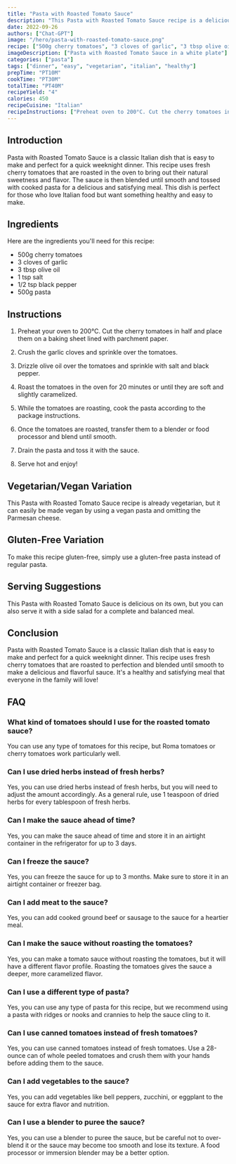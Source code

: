 ```yaml
---
title: "Pasta with Roasted Tomato Sauce"
description: "This Pasta with Roasted Tomato Sauce recipe is a delicious and easy way to enjoy the flavors of fresh tomatoes. Roasting the tomatoes brings out their natural sweetness and adds a depth of flavor to the sauce. Serve this pasta dish with a side salad for a complete meal!"
date: 2022-09-26
authors: ["Chat-GPT"]
image: "/hero/pasta-with-roasted-tomato-sauce.png"
recipe: ["500g cherry tomatoes", "3 cloves of garlic", "3 tbsp olive oil", "1 tsp salt", "1/2 tsp black pepper", "500g pasta"]
imageDescription: ["Pasta with Roasted Tomato Sauce in a white plate"]
categories: ["pasta"]
tags: ["dinner", "easy", "vegetarian", "italian", "healthy"]
prepTime: "PT10M"
cookTime: "PT30M"
totalTime: "PT40M"
recipeYield: "4"
calories: 450
recipeCuisine: "Italian"
recipeInstructions: ["Preheat oven to 200°C. Cut the cherry tomatoes in half and place them on a baking sheet lined with parchment paper. Crush the garlic cloves and sprinkle over the tomatoes. Drizzle with olive oil and sprinkle with salt and black pepper. Roast in the oven for 20 minutes. Meanwhile, cook the pasta according to package instructions. Once the tomatoes are roasted, transfer them to a blender or food processor and blend until smooth. Drain the pasta and toss it with the sauce. Serve hot."]
---
```


## Introduction

Pasta with Roasted Tomato Sauce is a classic Italian dish that is easy to make and perfect for a quick weeknight dinner. This recipe uses fresh cherry tomatoes that are roasted in the oven to bring out their natural sweetness and flavor. The sauce is then blended until smooth and tossed with cooked pasta for a delicious and satisfying meal. This dish is perfect for those who love Italian food but want something healthy and easy to make.

## Ingredients

Here are the ingredients you'll need for this recipe:

- 500g cherry tomatoes
- 3 cloves of garlic
- 3 tbsp olive oil
- 1 tsp salt
- 1/2 tsp black pepper
- 500g pasta

## Instructions

1. Preheat your oven to 200°C. Cut the cherry tomatoes in half and place them on a baking sheet lined with parchment paper. 

2. Crush the garlic cloves and sprinkle over the tomatoes. 

3. Drizzle olive oil over the tomatoes and sprinkle with salt and black pepper. 

4. Roast the tomatoes in the oven for 20 minutes or until they are soft and slightly caramelized. 

5. While the tomatoes are roasting, cook the pasta according to the package instructions. 

6. Once the tomatoes are roasted, transfer them to a blender or food processor and blend until smooth. 

7. Drain the pasta and toss it with the sauce. 

8. Serve hot and enjoy!

## Vegetarian/Vegan Variation

This Pasta with Roasted Tomato Sauce recipe is already vegetarian, but it can easily be made vegan by using a vegan pasta and omitting the Parmesan cheese. 

## Gluten-Free Variation

To make this recipe gluten-free, simply use a gluten-free pasta instead of regular pasta. 

## Serving Suggestions

This Pasta with Roasted Tomato Sauce is delicious on its own, but you can also serve it with a side salad for a complete and balanced meal. 

## Conclusion

Pasta with Roasted Tomato Sauce is a classic Italian dish that is easy to make and perfect for a quick weeknight dinner. This recipe uses fresh cherry tomatoes that are roasted to perfection and blended until smooth to make a delicious and flavorful sauce. It's a healthy and satisfying meal that everyone in the family will love!

## FAQ

### What kind of tomatoes should I use for the roasted tomato sauce?

You can use any type of tomatoes for this recipe, but Roma tomatoes or cherry tomatoes work particularly well.

### Can I use dried herbs instead of fresh herbs?

Yes, you can use dried herbs instead of fresh herbs, but you will need to adjust the amount accordingly. As a general rule, use 1 teaspoon of dried herbs for every tablespoon of fresh herbs.

### Can I make the sauce ahead of time?

Yes, you can make the sauce ahead of time and store it in an airtight container in the refrigerator for up to 3 days.

### Can I freeze the sauce?

Yes, you can freeze the sauce for up to 3 months. Make sure to store it in an airtight container or freezer bag.

### Can I add meat to the sauce?

Yes, you can add cooked ground beef or sausage to the sauce for a heartier meal.

### Can I make the sauce without roasting the tomatoes?

Yes, you can make a tomato sauce without roasting the tomatoes, but it will have a different flavor profile. Roasting the tomatoes gives the sauce a deeper, more caramelized flavor.

### Can I use a different type of pasta?

Yes, you can use any type of pasta for this recipe, but we recommend using a pasta with ridges or nooks and crannies to help the sauce cling to it.

### Can I use canned tomatoes instead of fresh tomatoes?

Yes, you can use canned tomatoes instead of fresh tomatoes. Use a 28-ounce can of whole peeled tomatoes and crush them with your hands before adding them to the sauce.

### Can I add vegetables to the sauce?

Yes, you can add vegetables like bell peppers, zucchini, or eggplant to the sauce for extra flavor and nutrition.

### Can I use a blender to puree the sauce?

Yes, you can use a blender to puree the sauce, but be careful not to over-blend it or the sauce may become too smooth and lose its texture. A food processor or immersion blender may be a better option.